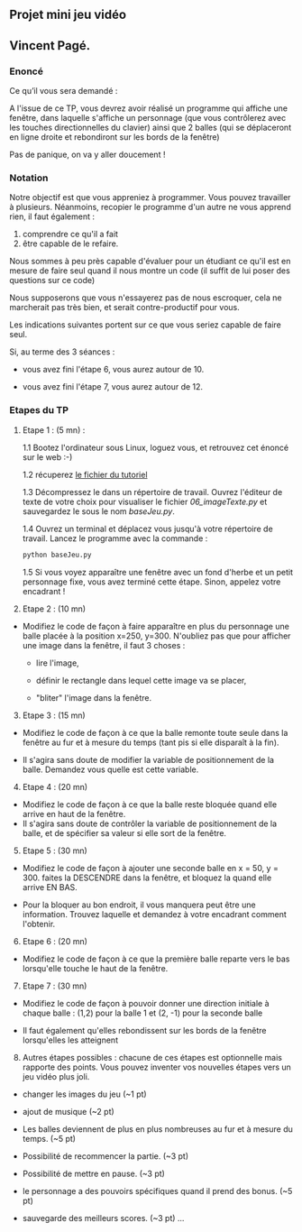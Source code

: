 ## Projet mini jeu vidéo
## Vincent Pagé.

### Enoncé
Ce qu’il vous sera demandé :

A l'issue de ce TP, vous devrez avoir réalisé un programme qui affiche une fenêtre, dans
laquelle s'affiche un personnage (que vous contrôlerez avec les touches directionnelles du
clavier) ainsi que 2 balles (qui se déplaceront en ligne droite et rebondiront sur les bords de la
fenêtre)

Pas de panique, on va y aller doucement !

### Notation

Notre objectif est que vous appreniez à programmer. Vous pouvez travailler à plusieurs. Néanmoins, recopier le programme d'un autre ne vous apprend rien, il faut également :
1. comprendre ce qu'il a fait
2. être capable de le refaire.

Nous sommes à peu près capable d'évaluer pour un étudiant ce qu'il est en mesure de faire seul quand il nous montre un code (il suffit de lui poser des questions sur ce code)

Nous supposerons que vous n'essayerez pas de nous escroquer, cela ne marcherait pas très bien, et serait contre-productif pour vous.

Les indications suivantes portent sur ce que vous seriez capable de faire seul.

Si, au terme des 3 séances :

- vous avez fini l'étape 6, vous aurez autour de 10.

- vous avez fini l'étape 7, vous aurez autour de 12.


### Etapes du TP

1. Etape 1 : (5 mn) :

    1.1 Bootez l'ordinateur sous Linux, loguez vous, et retrouvez cet énoncé sur le web :-)

    1.2 récuperez [le fichier du tutoriel](Sources/tutos.zip)

    1.3 Décompressez le dans un répertoire de travail. Ouvrez l'éditeur de texte de votre choix pour visualiser le fichier *06_imageTexte.py* et sauvegardez le sous le nom *baseJeu.py*.

    1.4 Ouvrez un terminal et déplacez vous jusqu'à
    votre répertoire de travail. Lancez le programme avec la commande :
    ```bash
    python baseJeu.py
    ```

    1.5 Si vous voyez apparaître une fenêtre avec
    un fond d'herbe et un petit personnage fixe,
    vous avez terminé cette étape. Sinon, appelez
    votre encadrant !

2. Etape 2 : (10 mn)

  - Modifiez le code de façon à faire apparaître en plus du personnage une balle placée à la position x=250, y=300.
  N'oubliez pas que pour afficher une image dans la fenêtre, il faut 3 choses :

    - lire l'image,

    - définir le rectangle dans lequel cette image va se placer,

    - "bliter" l'image dans la fenêtre.

3. Etape 3 : (15 mn)

  - Modifiez le code de façon à ce que la balle remonte toute seule dans la fenêtre au fur et à mesure du temps (tant pis si elle disparaît à la fin).

  - Il s'agira sans doute de modifier la variable de positionnement de la balle. Demandez vous quelle est cette variable.

4. Etape 4 : (20 mn)

  - Modifiez le code de façon à ce que la balle
  reste bloquée quand elle arrive en haut de la
  fenêtre.
  - Il s'agira sans doute de contrôler  la variable
  de positionnement de la balle, et de spécifier sa
  valeur si elle sort de la fenêtre.

5. Etape 5 : (30 mn)

  - Modifiez le code de façon à ajouter une seconde balle en x = 50, y = 300. faites la DESCENDRE dans la fenêtre, et bloquez la quand elle arrive EN BAS.

  - Pour la bloquer au bon endroit, il vous manquera
  peut être une information. Trouvez laquelle et
  demandez à votre encadrant comment l'obtenir.

6. Etape 6 : (20 mn)

  - Modifiez le code de façon à ce que la première
  balle reparte vers le bas lorsqu'elle touche le
  haut de la fenêtre.

7. Etape 7 : (30 mn)

  - Modifiez le code de façon à pouvoir donner une direction initiale à chaque balle : (1,2) pour la balle 1 et (2, -1) pour la seconde balle

  - Il faut également qu'elles rebondissent sur les bords de la fenêtre lorsqu'elles les atteignent

8. Autres étapes possibles : chacune de ces étapes est optionnelle mais rapporte des points. Vous pouvez inventer vos nouvelles étapes vers un jeu vidéo plus joli.

  - changer les images du jeu (~1 pt)

  - ajout de musique (~2 pt)

  - Les balles deviennent de plus en plus nombreuses au fur et à mesure du temps. (~5 pt)

  - Possibilité de recommencer la partie. (~3 pt)

  - Possibilité de mettre en pause. (~3 pt)

  - le personnage a des pouvoirs spécifiques quand il prend des bonus. (~5 pt)

  - sauvegarde des meilleurs scores. (~3 pt)
...
